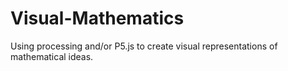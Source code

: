 # Visual-Mathematics
Using processing and/or P5.js to create visual representations of mathematical ideas.
